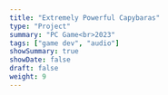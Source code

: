 ```yaml
---
title: "Extremely Powerful Capybaras"
type: "Project"
summary: "PC Game<br>2023"
tags: ["game dev", "audio"]
showSummary: true
showDate: false
draft: false
weight: 9
---
```




